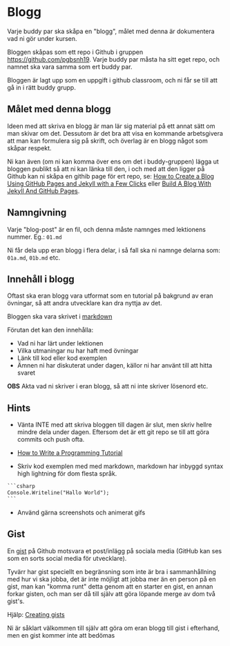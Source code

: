 # Blogg

Varje buddy par ska skåpa en "blogg", målet med denna är dokumentera vad ni gör under kursen.

Bloggen skåpas som ett repo i Github i gruppen https://github.com/pgbsnh19. Varje buddy par måsta ha sitt eget repo, och namnet ska vara samma som ert buddy par.

Bloggen är lagt upp som en uppgift i github classroom, och ni får se till att gå in i rätt buddy grupp.

## Målet med denna blogg

Ideen med att skriva en blogg är man lär sig material på ett annat sätt om man skivar om det. Dessutom är det bra att visa en kommande arbetsgivera att man kan formulera sig på skrift, och överlag är en blogg något som skåpar respekt.

Ni kan även (om ni kan komma över ens om det i buddy-gruppen) lägga ut bloggen publikt så att ni kan länka till den, i och med att den ligger på Github kan ni skåpa en githib page för ert repo, se: [How to Create a Blog Using GitHub Pages and Jekyll with a Few Clicks](https://www.foxinfotech.in/2019/12/how-to-create-a-blog-using-github-pages-and-jekyll-with-a-few-clicks.html) eller [Build A Blog With Jekyll And GitHub Pages](https://www.smashingmagazine.com/2014/08/build-blog-jekyll-github-pages/).

## Namngivning

Varje "blog-post" är en fil, och denna måste namnges med lektionens nummer. Eg.:  `01.md`

Ni får dela upp eran blogg i flera delar, i så fall ska ni namnge delarna som: `01a.md`, `01b.md` etc.

## Innehåll i blogg

Oftast ska eran blogg vara utformat som en tutorial på bakgrund av eran övningar, så att andra utvecklare kan dra nyttja av det.

Bloggen ska vara skrivet i [markdown](https://guides.github.com/features/mastering-markdown/)

Förutan det kan den innehålla:

* Vad ni har lärt under lektionen
* Vilka utmaningar nu har haft med övningar
* Länk till kod eller kod exemplen
* Ämnen ni har diskuterat under dagen, källor ni har använt till att hitta svaret

**OBS** Akta vad ni skriver i eran blogg, så att ni inte skriver lösenord etc.

## Hints

* Vänta INTE med att skriva bloggen till dagen är slut, men skriv hellre mindre dela under dagen.  Eftersom det är ett git repo se till att göra commits och push ofta.

* [How to Write a Programming Tutorial](https://chevtek.io/how-to-write-a-programming-tutorial/)
* Skriv kod exemplen med med markdown, markdown har inbyggd syntax high lightning för dom flesta språk.

```markdown
​```csharp
Console.Writeline("Hallo World");
​```
```

* Använd gärna screenshots och animerat gifs

## Gist

En [gist](https://gist.github.com) på Github motsvara et post/inlägg på sociala media (GitHub kan ses som en sorts social media för utvecklare).

Tyvärr har gist speciellt en begränsning som inte är bra i sammanhållning med hur vi ska jobba, det är inte möjligt att jobba mer än en person på en gist, man kan "komma runt" detta genom att en starter en gist, en annan forkar gisten, och man ser då till själv att göra löpande merge av dom två gist's.

Hjälp: [Creating gists](https://docs.github.com/en/github/writing-on-github/creating-gists)

Ni är såklart välkommen till själv att göra om eran blogg till gist i efterhand, men en gist kommer inte att bedömas

